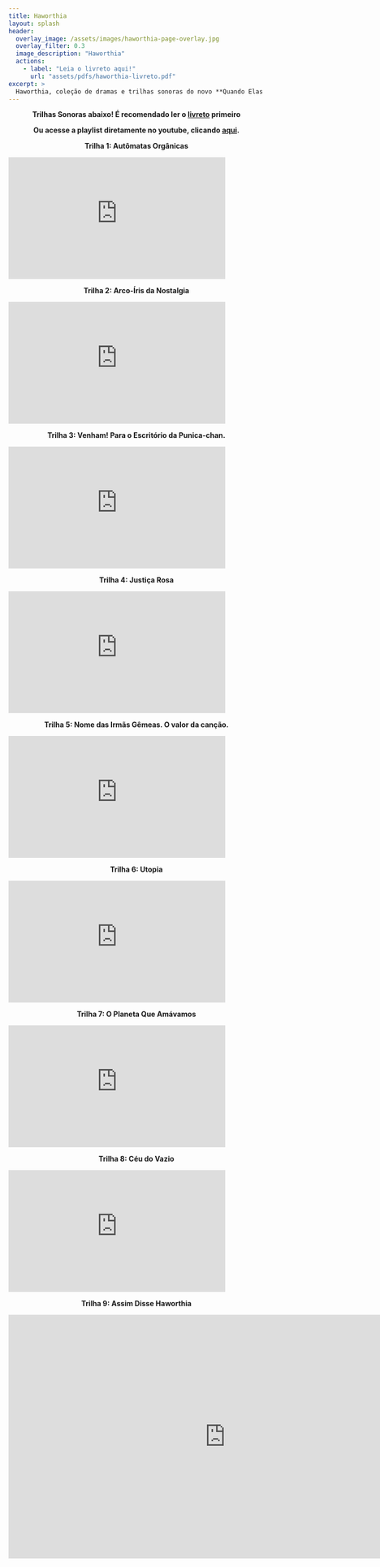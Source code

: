 ```yaml
---
title: Haworthia
layout: splash
header:
  overlay_image: /assets/images/haworthia-page-overlay.jpg
  overlay_filter: 0.3
  image_description: "Haworthia"
  actions:
    - label: "Leia o livreto aqui!"
      url: "assets/pdfs/haworthia-livreto.pdf"
excerpt: >
  Haworthia, coleção de dramas e trilhas sonoras do novo **Quando Elas Choram**.<br/>
---
```


 <p align=center><b>Trilhas Sonoras abaixo! É recomendado ler o <a href "assets/pdfs/haworthia-livreto.pdf" >livreto</a> primeiro</p>
<p align=center><b>Ou acesse a playlist diretamente no youtube, clicando <a href "https://www.youtube.com/watch?v=dYvXibl7I58&list=PLC2tE52b3x7FPZ0DZ0POn3rTvH9lVu1_-".>aqui</a>.</b></p>

<p align=center><b>Trilha 1: Autômatas Orgânicas</b></p>
<iframe width="426.5" height="240" src="https://www.youtube.com/embed/dYvXibl7I58" frameborder="0" allow="accelerometer; autoplay; encrypted-media; gyroscope; picture-in-picture" allowfullscreen></iframe>
<p align=center><b>Trilha 2: Arco-Íris da Nostalgia</b></p>
<iframe width="426.5" height="240" src="https://www.youtube.com/embed/b8NhN9TAi68" frameborder="0" allow="accelerometer; autoplay; encrypted-media; gyroscope; picture-in-picture" allowfullscreen></iframe>
<p align=center><b>Trilha 3: Venham! Para o Escritório da Punica-chan.</b></p>
<iframe width="426.5" height="240" src="https://www.youtube.com/embed/BtPZ6F7lBlo" frameborder="0" allow="accelerometer; autoplay; encrypted-media; gyroscope; picture-in-picture" allowfullscreen></iframe>
<p align=center><b>Trilha 4: Justiça Rosa</b></p>
<iframe width="426.5" height="240" src="https://www.youtube.com/embed/LgCBwQTJfDw" frameborder="0" allow="accelerometer; autoplay; encrypted-media; gyroscope; picture-in-picture" allowfullscreen></iframe>
<p align=center><b>Trilha 5: Nome das Irmãs Gêmeas. O valor da canção.</b></p>
<iframe width="426.5" height="240" src="https://www.youtube.com/embed/cPLAbnUNWp4" frameborder="0" allow="accelerometer; autoplay; encrypted-media; gyroscope; picture-in-picture" allowfullscreen></iframe>
<p align=center><b>Trilha 6: Utopia</b></p>
<iframe width="426.5" height="240" src="https://www.youtube.com/embed/qjn__2naemA" frameborder="0" allow="accelerometer; autoplay; encrypted-media; gyroscope; picture-in-picture" allowfullscreen></iframe>
<p align=center><b>Trilha 7: O Planeta Que Amávamos</b></p>
<iframe width="426.5" height="240" src="https://www.youtube.com/embed/Ntm_l9rT6kQ" frameborder="0" allow="accelerometer; autoplay; encrypted-media; gyroscope; picture-in-picture" allowfullscreen></iframe>
<p align=center><b>Trilha 8: Céu do Vazio</b></p>
<iframe width="426.5" height="240" src="https://www.youtube.com/embed/5LyNFKb3UJw" frameborder="0" allow="accelerometer; autoplay; encrypted-media; gyroscope; picture-in-picture" allowfullscreen></iframe>
<p align=center><b>Trilha 9: Assim Disse Haworthia</b></p>
<iframe width="853" height="480" src="https://www.youtube.com/embed/g8FEuk0gwDA" frameborder="0" allow="accelerometer; autoplay; encrypted-media; gyroscope; picture-in-picture" allowfullscreen></iframe>

